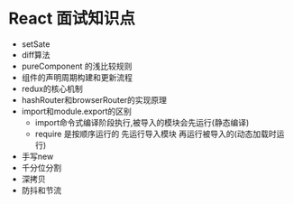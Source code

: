 # React 面试知识点

- setSate
- diff算法
- pureComponent 的浅比较规则
- 组件的声明周期构建和更新流程
- redux的核心机制
- hashRouter和browserRouter的实现原理
- import和module.export的区别
  - import命令式编译阶段执行,被导入的模块会先运行(静态编译)
  - require 是按顺序运行的 先运行导入模块 再运行被导入的(动态加载时运行)
- 手写new
- 千分位分割
- 深拷贝
- 防抖和节流
  
  